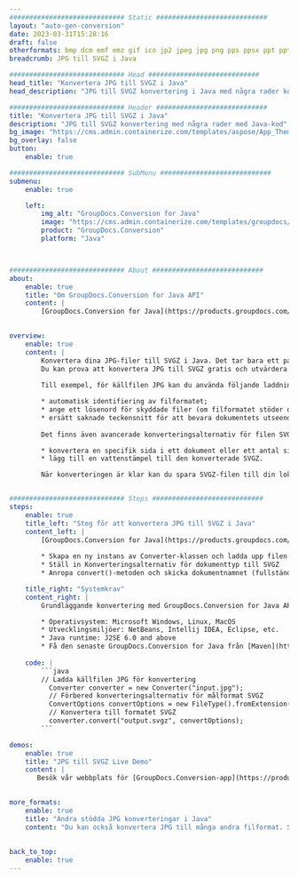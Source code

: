 ```yaml
---
############################# Static ############################
layout: "auto-gen-conversion"
date: 2023-03-31T15:28:16
draft: false
otherformats: bmp dcm emf emz gif ico jp2 jpeg jpg png pps ppsx ppt pptx psb psd svg svgz tga tif tiff webp wmf wmz
breadcrumb: JPG till SVGZ i Java

############################# Head ############################
head_title: "Konvertera JPG till SVGZ i Java"
head_description: "JPG till SVGZ konvertering i Java med några rader kod. Konvertera över 160 filformat med hjälp av GroupDocs dokumentkonverterings-API för Java"

############################# Header ############################
title: "Konvertera JPG till SVGZ i Java"
description: "JPG till SVGZ konvertering med några rader med Java-kod"
bg_image: "https://cms.admin.containerize.com/templates/aspose/App_Themes/V3/images/bg/header1.png"
bg_overlay: false
button:
    enable: true

############################# SubMenu ############################
submenu:
    enable: true

    left:
        img_alt: "GroupDocs.Conversion for Java"
        image: "https://cms.admin.containerize.com/templates/groupdocs/images/product-logos/90x90-noborder/groupdocs-conversion-java.png"
        product: "GroupDocs.Conversion"
        platform: "Java"



############################# About ############################
about:
    enable: true
    title: "Om GroupDocs.Conversion for Java API"
    content: |
        [GroupDocs.Conversion for Java](https://products.groupdocs.com/conversion/java/) är ett avancerat filformatkonverterings-API för konvertering mellan populära bild- och dokumentformat som Microsoft Office, OpenDocument, PDF, HTML, e-post, CAD. och mycket mer med bara några rader kod. Det inbyggda API:t upptäcker automatiskt formaten för originaldokumenten och erbjuder många alternativ för att anpassa de konverterade dokumenten. Tillsammans med funktionen att extrahera information från ett dokument, stöder den också cachelagring av konverteringsresultaten till den lokala disken som standard. Men alla typer av cachelagring kan stödjas genom att implementera lämpliga gränssnitt - Amazon S3, Dropbox, Google Drive, Windows Azure, Reddis eller andra.
    

overview:
    enable: true
    content: |
        Konvertera dina JPG-filer till SVGZ i Java. Det tar bara ett par rader med Java-kod på valfri plattform, som Windows, Linux, macOS.
        Du kan prova att konvertera JPG till SVGZ gratis och utvärdera kvaliteten på konverteringsresultaten. Tillsammans med enkla filkonverteringsskript kan du prova mer sofistikerade alternativ för att ladda källfilen JPG och lagra SVGZ-utdata. 
        
        Till exempel, för källfilen JPG kan du använda följande laddningsalternativ:

        * automatisk identifiering av filformatet;
        * ange ett lösenord för skyddade filer (om filformatet stöder det);
        * ersätt saknade teckensnitt för att bevara dokumentets utseende.
        
        Det finns även avancerade konverteringsalternativ för filen SVGZ:

        * konvertera en specifik sida i ett dokument eller ett antal sidor;
        * lägg till en vattenstämpel till den konverterade SVGZ.

        När konverteringen är klar kan du spara SVGZ-filen till din lokala filsökväg eller till tredje parts lagring såsom FTP, Amazon S3, Google Drive, Dropbox etc. Observera - för att konvertera JPG till SVGZ behöver du inte installera någon ytterligare programvara, såsom MS Office, Open Office, Adobe Acrobat Reader etc.


############################# Steps ############################
steps:
    enable: true
    title_left: "Steg för att konvertera JPG till SVGZ i Java"
    content_left: |
        [GroupDocs.Conversion for Java](https://products.groupdocs.com/conversion/java/) låter utvecklare enkelt konvertera JPG fil till SVGZ med några rader kod.
        
        * Skapa en ny instans av Converter-klassen och ladda upp filen JPG med den fullständiga sökvägen
        * Ställ in Konverteringsalternativ för dokumenttyp till SVGZ
        * Anropa convert()-metoden och skicka dokumentnamnet (fullständig sökväg) och formatet (SVGZ) som en parameter

    title_right: "Systemkrav"
    content_right: |
        Grundläggande konvertering med GroupDocs.Conversion for Java API kan göras med bara några rader kod. Våra API:er stöds på alla större plattformar och operativsystem. Innan du kör koden nedan, se till att du har följande förutsättningar installerade på ditt system.

        * Operativsystem: Microsoft Windows, Linux, MacOS
        * Utvecklingsmiljöer: NetBeans, Intellij IDEA, Eclipse, etc.
        * Java runtime: J2SE 6.0 and above
        * Få den senaste GroupDocs.Conversion for Java från [Maven](https://repository.groupdocs.com/webapp/#/artifacts/browse/tree/General/repo/com/groupdocs/groupdocs-conversion)
         
    code: |
        ```java    
        // Ladda källfilen JPG för konvertering
          Converter converter = new Converter("input.jpg");
          // Förbered konverteringsalternativ för målformat SVGZ
          ConvertOptions convertOptions = new FileType().fromExtension("svgz").getConvertOptions();
          // Konvertera till formatet SVGZ
          converter.convert("output.svgz", convertOptions);
        ```

demos:
    enable: true
    title: "JPG till SVGZ Live Demo"
    content: |
       Besök vår webbplats för [GroupDocs.Conversion-app](https://products.groupdocs.app/conversion/family) och försök konvertera JPG till SVGZ nu. Den kostnadsfria demon har följande fördelar
          

more_formats:
    enable: true
    title: "Andra stödda JPG konverteringar i Java"
    content: "Du kan också konvertera JPG till många andra filformat. Se listan nedan."
       
       
back_to_top:
    enable: true
---
```

